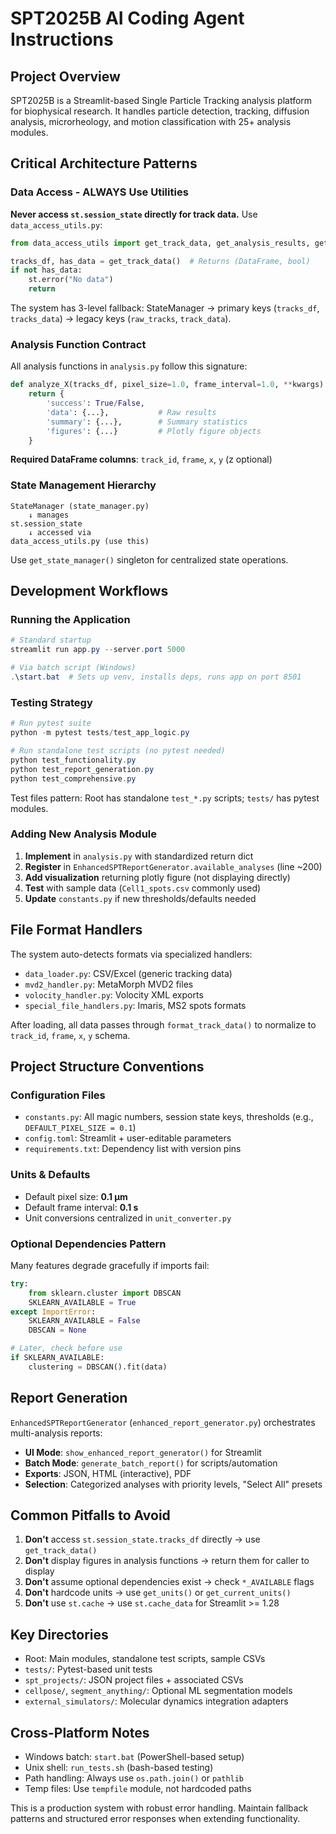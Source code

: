 # SPT2025B AI Coding Agent Instructions

## Project Overview
SPT2025B is a Streamlit-based Single Particle Tracking analysis platform for biophysical research. It handles particle detection, tracking, diffusion analysis, microrheology, and motion classification with 25+ analysis modules.

## Critical Architecture Patterns

### Data Access - ALWAYS Use Utilities
**Never access `st.session_state` directly for track data.** Use `data_access_utils.py`:
```python
from data_access_utils import get_track_data, get_analysis_results, get_units

tracks_df, has_data = get_track_data()  # Returns (DataFrame, bool)
if not has_data:
    st.error("No data")
    return
```
The system has 3-level fallback: StateManager → primary keys (`tracks_df`, `tracks_data`) → legacy keys (`raw_tracks`, `track_data`).

### Analysis Function Contract
All analysis functions in `analysis.py` follow this signature:
```python
def analyze_X(tracks_df, pixel_size=1.0, frame_interval=1.0, **kwargs):
    return {
        'success': True/False,
        'data': {...},           # Raw results
        'summary': {...},        # Summary statistics
        'figures': {...}         # Plotly figure objects
    }
```
**Required DataFrame columns**: `track_id`, `frame`, `x`, `y` (z optional)

### State Management Hierarchy
```
StateManager (state_manager.py)
    ↓ manages
st.session_state
    ↓ accessed via
data_access_utils.py (use this)
```
Use `get_state_manager()` singleton for centralized state operations.

## Development Workflows

### Running the Application
```powershell
# Standard startup
streamlit run app.py --server.port 5000

# Via batch script (Windows)
.\start.bat  # Sets up venv, installs deps, runs app on port 8501
```

### Testing Strategy
```powershell
# Run pytest suite
python -m pytest tests/test_app_logic.py

# Run standalone test scripts (no pytest needed)
python test_functionality.py
python test_report_generation.py
python test_comprehensive.py
```
Test files pattern: Root has standalone `test_*.py` scripts; `tests/` has pytest modules.

### Adding New Analysis Module
1. **Implement** in `analysis.py` with standardized return dict
2. **Register** in `EnhancedSPTReportGenerator.available_analyses` (line ~200)
3. **Add visualization** returning plotly figure (not displaying directly)
4. **Test** with sample data (`Cell1_spots.csv` commonly used)
5. **Update** `constants.py` if new thresholds/defaults needed

## File Format Handlers
The system auto-detects formats via specialized handlers:
- `data_loader.py`: CSV/Excel (generic tracking data)
- `mvd2_handler.py`: MetaMorph MVD2 files
- `volocity_handler.py`: Volocity XML exports
- `special_file_handlers.py`: Imaris, MS2 spots formats

After loading, all data passes through `format_track_data()` to normalize to `track_id`, `frame`, `x`, `y` schema.

## Project Structure Conventions

### Configuration Files
- `constants.py`: All magic numbers, session state keys, thresholds (e.g., `DEFAULT_PIXEL_SIZE = 0.1`)
- `config.toml`: Streamlit + user-editable parameters
- `requirements.txt`: Dependency list with version pins

### Units & Defaults
- Default pixel size: **0.1 μm**
- Default frame interval: **0.1 s**
- Unit conversions centralized in `unit_converter.py`

### Optional Dependencies Pattern
Many features degrade gracefully if imports fail:
```python
try:
    from sklearn.cluster import DBSCAN
    SKLEARN_AVAILABLE = True
except ImportError:
    SKLEARN_AVAILABLE = False
    DBSCAN = None

# Later, check before use
if SKLEARN_AVAILABLE:
    clustering = DBSCAN().fit(data)
```

## Report Generation
`EnhancedSPTReportGenerator` (`enhanced_report_generator.py`) orchestrates multi-analysis reports:
- **UI Mode**: `show_enhanced_report_generator()` for Streamlit
- **Batch Mode**: `generate_batch_report()` for scripts/automation
- **Exports**: JSON, HTML (interactive), PDF
- **Selection**: Categorized analyses with priority levels, "Select All" presets

## Common Pitfalls to Avoid

1. **Don't** access `st.session_state.tracks_df` directly → use `get_track_data()`
2. **Don't** display figures in analysis functions → return them for caller to display
3. **Don't** assume optional dependencies exist → check `*_AVAILABLE` flags
4. **Don't** hardcode units → use `get_units()` or `get_current_units()`
5. **Don't** use `st.cache` → use `st.cache_data` for Streamlit >= 1.28

## Key Directories
- Root: Main modules, standalone test scripts, sample CSVs
- `tests/`: Pytest-based unit tests
- `spt_projects/`: JSON project files + associated CSVs
- `cellpose/`, `segment_anything/`: Optional ML segmentation models
- `external_simulators/`: Molecular dynamics integration adapters

## Cross-Platform Notes
- Windows batch: `start.bat` (PowerShell-based setup)
- Unix shell: `run_tests.sh` (bash-based testing)
- Path handling: Always use `os.path.join()` or `pathlib`
- Temp files: Use `tempfile` module, not hardcoded paths

This is a production system with robust error handling. Maintain fallback patterns and structured error responses when extending functionality.